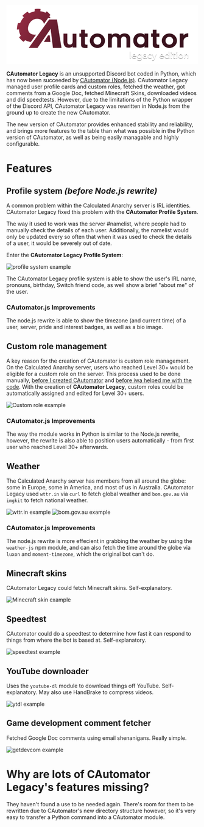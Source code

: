 <div align="center">
  <p align="center">
    <img src="https://github.com/Hyperfresh/CAutomator-Legacy/blob/main/resources/logo.png?raw=true" alt="logo"/>
  </p>
</div>

**CAutomator Legacy** is an unsupported Discord bot coded in Python, which has now been succeeded by [CAutomator (Node.js)](https://github.com/hyperfresh/cautomator).
CAutomator Legacy managed user profile cards and custom roles, fetched the weather, got comments from a Google Doc, fetched Minecraft Skins, downloaded videos and did speedtests.
However, due to the limitations of the Python wrapper of the Discord API, CAutomator Legacy was rewritten in Node.js from the ground up to create the new CAutomator.

The new version of CAutomator provides enhanced stability and reliability, and brings more features to the table than what was possible in the Python version of CAutomator, as well as being easily managable and highly configurable.

# Features
## Profile system *(before Node.js rewrite)*
A common problem within the Calculated Anarchy server is IRL identities. CAutomator Legacy fixed this problem with the **CAutomator Profile System**.

The way it used to work was the server #namelist, where people had to manually check the details of each user. Additionally, the namelist would only be updated every so often that when it was used to check the details of a user, it would be severely out of date.

Enter the **CAutomator Legacy Profile System**:

![profile system example](https://user-images.githubusercontent.com/31476608/111932427-4bf33d80-8b0d-11eb-9f5a-8ec408d5269d.png)

The CAutomator Legacy profile system is able to show the user's IRL name, pronouns, birthday, Switch friend code, as well show a brief "about me" of the user. 

### CAutomator.js Improvements
The node.js rewrite is able to show the timezone (and current time) of a user, server, pride and interest badges, as well as a bio image.

## Custom role management
A key reason for the creation of CAutomator is custom role management. On the Calculated Anarchy server, users who reached Level 30+ would be eligible for a custom role on the server. This process used to be done manually, [before I created CAutomator](https://github.com/hyperfresh/cautomator-legacy) and [before iwa helped me with the code](https://github.com/iwa). With the creation of **CAutomator Legacy**, custom roles could be automatically assigned and edited for Level 30+ users. 

![Custom role example](https://user-images.githubusercontent.com/31476608/111900062-43a0f100-8a80-11eb-9a00-0c64411e65f8.png)

### CAutomator.js Improvements
The way the module works in Python is similar to the Node.js rewrite, however, the rewrite is also able to position users automatically - from first user who reached Level 30+ afterwards.

## Weather
The Calculated Anarchy server has members from all around the globe: some in Europe, some in America, and most of us in Australia. CAutomator Legacy used `wttr.in` via `curl` to fetch global weather and `bom.gov.au` via `imgkit` to fetch national weather.

![wttr.in example](https://user-images.githubusercontent.com/31476608/111933462-71814680-8b0f-11eb-93c2-d449d1432297.png)
![bom.gov.au example](https://user-images.githubusercontent.com/31476608/111933506-878f0700-8b0f-11eb-8414-87580ee372f2.png)

### CAutomator.js Improvements
The node.js rewrite is more effecient in grabbing the weather by using the `weather-js` npm module, and can also fetch the time around the globe via `luxon` and `moment-timezone`, which the original bot can't do.

## Minecraft skins
CAutomator Legacy could fetch Minecraft skins. Self-explanatory.

![Minecraft skin example](https://user-images.githubusercontent.com/31476608/111933687-dfc60900-8b0f-11eb-9dc3-4a4a33a5e4cb.png)

## Speedtest
CAutomator could do a speedtest to determine how fast it can respond to things from where the bot is based at. Self-explanatory.

![speedtest example](https://user-images.githubusercontent.com/31476608/112722554-3c835280-8f5a-11eb-83b0-7c36d2dc0bb5.png)

## YouTube downloader
Uses the `youtube-dl` module to download things off YouTube. Self-explanatory. May also use HandBrake to compress videos.

![ytdl example](https://user-images.githubusercontent.com/31476608/112722593-79e7e000-8f5a-11eb-802b-4b0567be758f.png)

## Game development comment fetcher
Fetched Google Doc comments using email shenanigans. Really simple.

![getdevcom example](https://user-images.githubusercontent.com/31476608/112722685-e662df00-8f5a-11eb-8019-358304ca40e8.png)

# Why are lots of CAutomator Legacy's features missing?
They haven't found a use to be needed again. There's room for them to be rewritten due to CAutomator's new directory structure however, so it's very easy to transfer a Python command into a CAutomator module.
